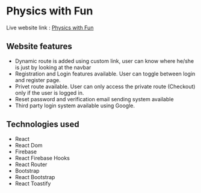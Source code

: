 # Physics with Fun

Live website link : [Physics with Fun](https://assignment-10-a4aed.web.app/)

## Website features
* Dynamic route is added using custom link, user can know where he/she is just by looking at the navbar
* Registration and Login features available. User can toggle between login and register page.
* Privet route available. User can only access the private route (Checkout) only if the user is logged in.
* Reset password and verification email sending system available
* Third party login system available using Google.

## Technologies used
* React
* React Dom
* Firebase
* React Firebase Hooks
* React Router
* Bootstrap
* React Bootstrap
* React Toastify